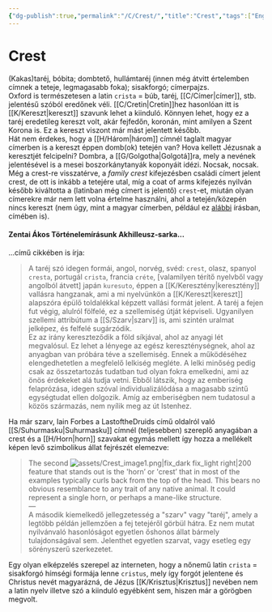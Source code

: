```yaml
---
{"dg-publish":true,"permalink":"/C/Crest/","title":"Crest","tags":["Englishtexttranslated"],"created":"2023-11-03T06:36","updated":"2025-10-10T21:56"}
---
```



# Crest

(Kakas)taréj, bóbita; dombtető, hullámtaréj (innen még átvitt értelemben címnek a teteje, legmagasabb foka); sisakforgó; címerpajzs.  
Oxford is természetesen a latin `crista` = búb, taréj, [[C/Címer\|címer]], stb. jelentésű szóból eredőnek véli. [[C/Cretin\|Cretin]]hez hasonlóan itt is [[K/Kereszt\|kereszt]] szavunk lehet a kiinduló. Könnyen lehet, hogy ez a taréj eredetileg kereszt volt, akár fejfedőn, koronán, mint amilyen a Szent Korona is. Ez a kereszt viszont már mást jelentett később.  
Hát nem érdekes, hogy a [[H/Három\|három]] címnél taglalt magyar címerben is a kereszt éppen domb(ok) tetején van? Hova kellett Jézusnak a keresztjét felcipelni? Dombra, a [[G/Golgotha\|Golgotá]]ra, mely a nevének jelentésével is a mesei boszorkánytanyák koponyáit idézi. Nocsak, nocsak.  
Még a crest-re visszatérve, a *family crest* kifejezésben családi címert jelent crest, de ott is inkább a tetejére utal, míg a coat of arms kifejezés nyilván később kiváltotta a (latinban még címert is jelentő) `crest`-et, miután olyan címerekre már nem lett volna értelme használni, ahol a tetején/közepén nincs kereszt (nem úgy, mint a magyar címerben, például ez [alábbi](https://mega.nz/file/Q3VUkLaL#G2CVcluC3zk0ar1hPHQVsp6feCe790NTGXmhEh33bqU) írásban, címében is).  

#### Zentai Ákos Történelemírásunk Akhilleusz-sarka...

...című cikkében is írja:  
> A taréj szó idegen formái, angol, norvég, svéd: `crest`, olasz, spanyol `cresta`, portugál `crista`, francia `créte`, \[valamilyen térítő nyelvből vagy angolból átvett\] japán `kuresuto`, éppen a [[K/Keresztény\|keresztény]] vallásra hangzanak, ami a mi nyelvünkön a [[K/Kereszt\|kereszt]] alapszóra épülő toldalékkal képzett vallási formát jelent. A taréj a fejen fut végig, alulról fölfelé, ez a szellemiség útját képviseli. Ugyanilyen szellemi attribútum a [[S/Szarv\|szarv]] is, ami szintén uralmat jelképez, és felfelé sugárzódik.  
> Ez az irány kereszteződik a föld síkjával, ahol az anyagi lét megvalósul. Ez lehet a lényege az egész kereszténységnek, ahol az anyagban van próbára téve a szellemiség. Ennek a működéséhez elengedhetetlen a megfelelő lelkiség megléte. A lelki minőség pedig csak az összetartozás tudatban tud olyan fokra emelkedni, ami az önös érdekeket alá tudja vetni. Ebből látszik, hogy az emberiség felaprózása, idegen szóval individualizálódása a magasabb szintű egységtudat ellen dolgozik. Amíg az emberiségben nem tudatosul a közös származás, nem nyílik meg az út Istenhez.  

Ha már szarv, Iain Forbes a LastoftheDruids című oldalról való [[S/Suhurmasku\|Suhurmasku]] címnél (teljesebben) szereplő anyagában a crest és a [[H/Horn\|horn]] szavakat egymás mellett így hozza a mellékelt képen levő szimbolikus állat fejrészét elemezve:  
> The second ![assets/Crest_image1.png|fix_dark fix_light right|200](/img/user/C/assets/Crest_image1.png)feature that stands out is the 'hornʼ or 'crestʼ that in most of the examples typically curls back from the top of the head. This bears no obvious resemblance to any trait of any native animal. It could represent a single horn, or perhaps a mane-like structure.  
> —  
> A második kiemelkedő jellegzetesség a "szarv" vagy "taréj", amely a legtöbb példán jellemzően a fej tetejéről görbül hátra. Ez nem mutat nyilvánvaló hasonlóságot egyetlen őshonos állat bármely tulajdonságával sem. Jelenthet egyetlen szarvat, vagy esetleg egy sörényszerű szerkezetet.  

Egy olyan elképzelés szerepel az interneten, hogy a nőnemű latin `crista` = sisakforgó hímségi formája lenne `cristus`, mely így forgót jelentene és Christus nevét magyarázná, de Jézus [[K/Krisztus\|Krisztus]] nevében nem a latin nyelv illetve szó a kiinduló egyébként sem, hiszen már a görögben megvolt.  
